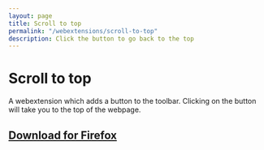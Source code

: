 ```yaml
---
layout: page
title: Scroll to top
permalink: "/webextensions/scroll-to-top"
description: Click the button to go back to the top
---
```


# Scroll to top

A webextension which adds a button to the toolbar. Clicking on the button will take you to the top of the webpage.

## [Download for Firefox](/xpi/scroll_to_top-1.0.0-fx.xpi)
